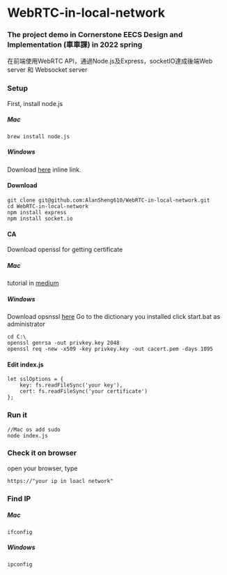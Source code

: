 # WebRTC-in-local-network
### The project demo in Cornerstone EECS Design and Implementation (車車課) in 2022 spring
在前端使用WebRTC API，通過Node.js及Express，socketIO達成後端Web server 和 Websocket server

### Setup
First, install node.js
##### Mac
```
brew install node.js
```
##### Windows
Download [here](https://nodejs.org/en/) inline link.

#### Download
```
git clone git@github.com:AlanSheng610/WebRTC-in-local-network.git
cd WebRTC-in-local-network
npm install express
npm install socket.io
```
#### CA
Download openssl for getting certificate
##### Mac
tutorial in [medium](https://manglekuo.medium.com/設定macos本地端https-ssl證書-b2f79bcdedf0)

##### Windows
Download opsnssl [here](http://slproweb.com/products/Win32OpenSSL.html)
Go to the dictionary you installed
click start.bat as administrator
```
cd C:\
openssl genrsa -out privkey.key 2048
openssl req -new -x509 -key privkey.key -out cacert.pem -days 1095
```

#### Edit index.js 
```
let sslOptions = {
    key: fs.readFileSync('your key'),
    cert: fs.readFileSync('your certificate')
};
```

### Run it
```
//Mac os add sudo 
node index.js
```


### Check it on browser

open your browser, type 
```
https://"your ip in loacl network"
```

### Find IP
##### Mac
```
ifconfig
```
##### Windows
```
ipconfig
```